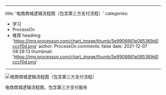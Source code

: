 
---
title: '电商商城逻辑流程图（包含第三方支付流程）'
categories: 
 - 学习
 - ProcessOn
 - 推荐
headimg: 'https://img.processon.com/chart_image/thumb/5e9906661e085369d0cccf0d.png'
author: ProcessOn
comments: false
date: 2021-12-07 08:28:13
thumbnail: 'https://img.processon.com/chart_image/thumb/5e9906661e085369d0cccf0d.png'
---

<div>   
<img class="thumb" alt="电商商城逻辑流程图（包含第三方支付流程）" src="https://img.processon.com/chart_image/thumb/5e9906661e085369d0cccf0d.png" referrerpolicy="no-referrer">
<p>电商商城逻辑流程图，包含第三方支付服务</p>  
</div>
            
